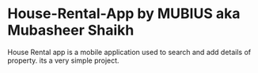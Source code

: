 # House-Rental-App by MUBIUS aka Mubasheer Shaikh
House Rental app is a mobile application used to search and add details of property.
its a very simple project.
